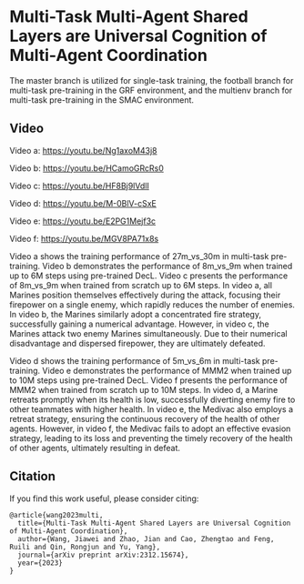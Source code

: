 # Multi-Task Multi-Agent Shared Layers are Universal Cognition of Multi-Agent Coordination
The master branch is utilized for single-task training, the football branch for multi-task pre-training in the GRF environment, and the multienv branch for multi-task pre-training in the SMAC environment.

## Video
Video a: https://youtu.be/Ng1axoM43j8

Video b: https://youtu.be/HCamoGRcRs0

Video c: https://youtu.be/HF8Bj9lVdlI

Video d: https://youtu.be/M-0BlV-cSxE

Video e: https://youtu.be/E2PG1Mejf3c

Video f: https://youtu.be/MGV8PA71x8s

Video a shows the training performance of 27m_vs_30m in multi-task pre-training. Video b demonstrates the performance of 8m_vs_9m when trained up to 6M steps using pre-trained DecL. Video c presents the performance of 8m_vs_9m when trained from scratch up to 6M steps. In video a, all Marines position themselves effectively during the attack, focusing their firepower on a single enemy, which rapidly reduces the number of enemies. In video b, the Marines similarly adopt a concentrated fire strategy, successfully gaining a numerical advantage. However, in video c, the Marines attack two enemy Marines simultaneously. Due to their numerical disadvantage and dispersed firepower, they are ultimately defeated.

Video d shows the training performance of 5m_vs_6m in multi-task pre-training. Video e demonstrates the performance of MMM2 when trained up to 10M steps using pre-trained DecL. Video f presents the performance of MMM2 when trained from scratch up to 10M steps. In video d, a Marine retreats promptly when its health is low, successfully diverting enemy fire to other teammates with higher health. In video e, the Medivac also employs a retreat strategy, ensuring the continuous recovery of the health of other agents. However, in video f, the Medivac fails to adopt an effective evasion strategy, leading to its loss and preventing the timely recovery of the health of other agents, ultimately resulting in defeat.

## Citation
If you find this work useful, please consider citing:
```
@article{wang2023multi,
  title={Multi-Task Multi-Agent Shared Layers are Universal Cognition of Multi-Agent Coordination},
  author={Wang, Jiawei and Zhao, Jian and Cao, Zhengtao and Feng, Ruili and Qin, Rongjun and Yu, Yang},
  journal={arXiv preprint arXiv:2312.15674},
  year={2023}
}
```
